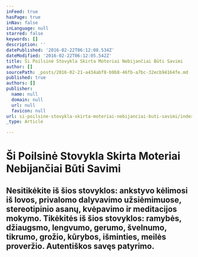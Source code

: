 ```yaml
---
inFeed: true
hasPage: true
inNav: false
inLanguage: null
starred: false
keywords: []
description: ''
datePublished: '2016-02-22T06:12:08.534Z'
dateModified: '2016-02-22T06:12:05.542Z'
title: Ši Poilsinė Stovykla Skirta Moteriai Nebijančiai Būti Savimi
author: []
sourcePath: _posts/2016-02-21-a434abf8-b9b8-46fb-a7bc-32ecb94164fe.md
published: true
authors: []
publisher:
  name: null
  domain: null
  url: null
  favicon: null
url: si-poilsine-stovykla-skirta-moteriai-nebijanciai-buti-savimi/index.html
_type: Article

---
```

# Ši Poilsinė Stovykla Skirta Moteriai Nebijančiai Būti Savimi

## Nesitikėkite iš šios stovyklos: ankstyvo kėlimosi iš lovos, privalomo dalyvavimo užsiėmimuose, stereotipinio asanų, kvėpavimo ir meditacijos mokymo. Tikėkitės iš šios stovyklos: ramybės, džiaugsmo, lengvumo, gerumo, švelnumo, tikrumo, grožio, kūrybos, išminties, meilės proveržio. Autentiškos savęs patyrimo.